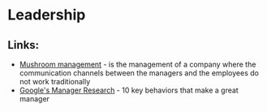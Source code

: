 # Leadership

## Links:

* [Mushroom management](https://en.wikipedia.org/wiki/Mushroom_management) - is the management of a company where the communication channels between the managers and the employees do not work traditionally
* [Google's Manager Research](https://rework.withgoogle.com/guides/managers-identify-what-makes-a-great-manager/steps/learn-about-googles-manager-research/) - 10 key behaviors that make a great manager


